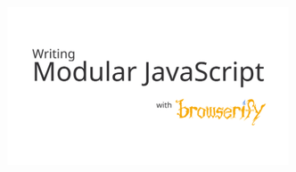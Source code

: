 <img src="resources/img/modjs_Title.svg" alt="Modular Javascript with Browserify" class="image--full">
